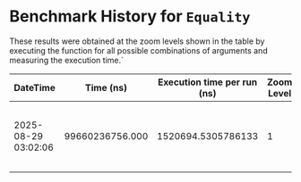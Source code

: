 # Benchmark History for `Equality`

These results were obtained at the zoom levels shown in the table by executing the function for all possible combinations of arguments and measuring the execution time.`

| DateTime | Time (ns) | Execution time per run (ns) | Zoom Level | Operation Count | Remarks |
|----------|----------|-----------------------|------------|----------------|--------|
| 2025-08-29 03:02:06 | 99660236756.000 | 1520694.5305786133 | 1 | 65536 | Only voxels with an elevation of zero or higher are considered. |
